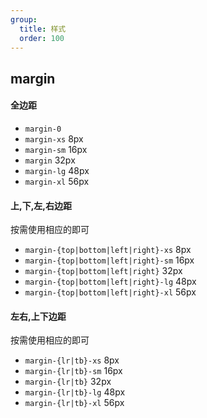 ```yaml
---
group:
  title: 样式
  order: 100
---
```


## margin

#### 全边距

- `margin-0`
- `margin-xs` 8px
- `margin-sm` 16px
- `margin` 32px
- `margin-lg` 48px
- `margin-xl` 56px

#### 上,下,左,右边距

按需使用相应的即可

- `margin-{top|bottom|left|right}-xs` 8px
- `margin-{top|bottom|left|right}-sm` 16px
- `margin-{top|bottom|left|right}` 32px
- `margin-{top|bottom|left|right}-lg` 48px
- `margin-{top|bottom|left|right}-xl` 56px

#### 左右,上下边距

按需使用相应的即可

- `margin-{lr|tb}-xs` 8px
- `margin-{lr|tb}-sm` 16px
- `margin-{lr|tb}` 32px
- `margin-{lr|tb}-lg` 48px
- `margin-{lr|tb}-xl` 56px
